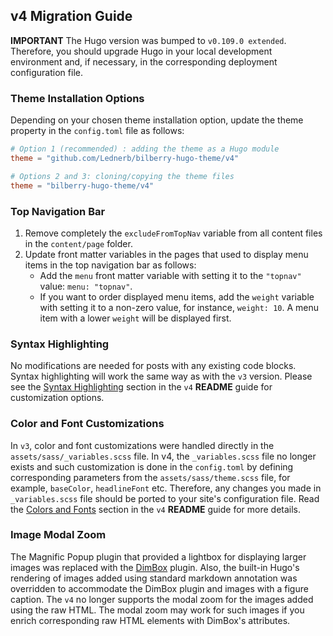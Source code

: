 ## v4 Migration Guide

**IMPORTANT** The Hugo version was bumped to `v0.109.0 extended`. Therefore, you should upgrade Hugo in your local
development environment and, if necessary, in the corresponding deployment configuration file.

### Theme Installation Options

Depending on your chosen theme installation option, update the theme property in the `config.toml` file as follows:

```toml
# Option 1 (recommended) : adding the theme as a Hugo module
theme = "github.com/Lednerb/bilberry-hugo-theme/v4"

# Options 2 and 3: cloning/copying the theme files
theme = "bilberry-hugo-theme/v4"
```

### Top Navigation Bar

1. Remove completely the `excludeFromTopNav` variable from all content files in the `content/page` folder.
2. Update front matter variables in the pages that used to display menu items in the top navigation bar as follows:
    * Add the `menu` front matter variable with setting it to the `"topnav"` value: `menu: "topnav"`.
    * If you want to order displayed menu items, add the `weight` variable with setting it to a non-zero value, for
      instance, `weight: 10`. A menu item with a lower `weight` will be displayed first. 

### Syntax Highlighting

No modifications are needed for posts with any existing code blocks. Syntax highlighting will work the same way as with
the `v3` version. Please see the [Syntax Highlighting](v4/README.md#syntax-highlighting) section in the `v4` **README** 
guide for customization options.

### Color and Font Customizations

In `v3`, color and font customizations were handled directly in the `assets/sass/_variables.scss` file. In v4,
the `_variables.scss` file no longer exists and such customization is done in the `config.toml` by defining
corresponding parameters from the `assets/sass/theme.scss` file, for example, `baseColor`, `headlineFont` etc.
Therefore, any changes you made in `_variables.scss` file should be ported to your site's configuration file. Read
the [Colors and Fonts](v4/README.md#colors-and-fonts) section in the `v4` **README** guide for more details.

### Image Modal Zoom

The Magnific Popup plugin that provided a lightbox for displaying larger images was replaced with
the [DimBox](https://dimboxjs.com/) plugin. Also, the built-in Hugo's rendering of images added using standard markdown
annotation was overridden to accommodate the DimBox plugin and images with a figure caption. The `v4` no longer
supports the modal zoom for the images added using the raw HTML. The modal zoom may work for such images if you enrich
corresponding raw HTML elements with DimBox's attributes.     
 